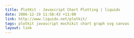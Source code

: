 ```yaml
---
title: PlotKit - Javascript Chart Plotting | liquidx
date: 2006-12-19 11:58:43 +11:00
link: http://www.liquidx.net/plotkit/
tags: plotkit javascript mochikit chart graph svg canvas
layout: link
---
```

